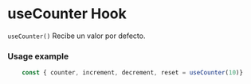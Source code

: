 # useCounter Hook

`useCounter()` Recibe un valor por defecto.

### Usage example
```js
	const { counter, increment, decrement, reset = useCounter(10)}
```